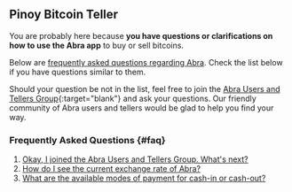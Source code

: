 ---
---
## Pinoy Bitcoin Teller 

You are probably here because **you have questions or clarifications on how to use the Abra app** to buy or sell bitcoins.  

Below are [frequently asked questions regarding Abra](#faq). Check the list below if you have questions similar to them.

Should your question be not in the list, feel free to join the [Abra Users and Tellers Group](https://www.facebook.com/groups/abra.users.tellers.ph/){:target="blank"} and ask your questions. Our friendly community of Abra users and tellers would be glad to help you find your way.

### Frequently Asked Questions {#faq}

1. [Okay, I joined the Abra Users and Tellers Group. What's next?](#)
1. [How do I see the current exchange rate of Abra?](#)
1. [What are the available modes of payment for cash-in or cash-out?](#)


  
